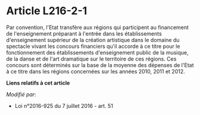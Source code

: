 # Article L216-2-1

Par convention, l'Etat transfère aux régions qui participent au financement de l'enseignement préparant à l'entrée dans les
établissements d'enseignement supérieur de la création artistique dans le domaine du spectacle vivant les concours financiers
qu'il accorde à ce titre pour le fonctionnement des établissements d'enseignement public de la musique, de la danse et de
l'art dramatique sur le territoire de ces régions. Ces concours sont déterminés sur la base de la moyenne des dépenses de
l'Etat à ce titre dans les régions concernées sur les années 2010, 2011 et 2012.

**Liens relatifs à cet article**

_Modifié par_:

  - Loi n°2016-925 du 7 juillet 2016 - art. 51
